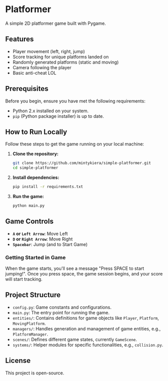 # Platformer

A simple 2D platformer game built with Pygame.

## Features

*   Player movement (left, right, jump)
*   Score tracking for unique platforms landed on
*   Randomly generated platforms (static and moving)
*   Camera following the player
*   Basic anti-cheat LOL

## Prerequisites

Before you begin, ensure you have met the following requirements:

*   Python 2.x installed on your system.
*   `pip` (Python package installer) is up to date.

## How to Run Locally

Follow these steps to get the game running on your local machine:

1.  **Clone the repository:**
    ```bash
    git clone https://github.com/mintykiera/simple-platformer.git
    cd simple-platformer
    ```
    
2.  **Install dependencies:**
    ```bash
    pip install -r requirements.txt
    ```

3.  **Run the game:**
    ```bash
    python main.py
    ```

## Game Controls

*   **`A` or `Left Arrow`**: Move Left
*   **`D` or `Right Arrow`**: Move Right
*   **`Spacebar`**: Jump (and to Start Game)

### Getting Started in Game

When the game starts, you'll see a message "Press SPACE to start jumping!". Once you press space, the game session begins, and your score will start tracking.

## Project Structure

*   `config.py`: Game constants and configurations.
*   `main.py`: The entry point for running the game.
*   `entities/`: Contains definitions for game objects like `Player`, `Platform`, `MovingPlatform`.
*   `managers/`: Handles generation and management of game entities, e.g., `PlatformManager`.
*   `scenes/`: Defines different game states, currently `GameScene`.
*   `systems/`: Helper modules for specific functionalities, e.g., `collision.py`.

## License

This project is open-source.
